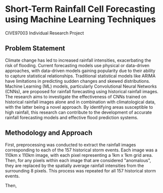 # Short-Term Rainfall Cell Forecasting using Machine Learning Techniques
CIVE97003 Individual Research Project

## Problem Statement
Climate change has led to increased rainfall intensities, exacerbating the risk of flooding. Current forecasting models use physical or data-driven approaches, with data-driven models gaining popularity due to their ability to capture statistical relationships. Traditional statistical models like ARIMA have limitations in predicting sudden changes and skewed distributions. Machine Learning (ML) models, particularly Convolutional Neural Networks (CNNs), are proposed for rainfall forecasting using historical rainfall images. The research aims to investigate the effectiveness of CNNs trained on historical rainfall images alone and in combination with climatological data, with the latter being a novel approach. By identifying areas susceptible to high rainfall, this research can contribute to the development of accurate rainfall forecasting models and effective flood prediction systems.

## Methodology and Approach
First, preprocessing was conducted to extract the rainfall images corresponding to each of the 157 historical storm events. Each image was a 110km x 110km image, with each pixel representing a 1km x 1km grid area. Then, for any pixels within each image that are considered "anomalous", they are replaced by the spatially average rainfall intensities from the surrounding 8 pixels. This process was repeated for all 157 historical storm events.

Then, 
